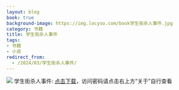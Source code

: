 ```yaml
---
layout: blog
book: true
background-image: https://img.locyoo.com/book学生街杀人事件.jpg
category: 书籍
title: 学生街杀人事件
tags:
- 书籍
- 小说
redirect_from:
  - /2024/03/学生街杀人事件/
---
```

![](https://img.locyoo.com/book学生街杀人事件.jpg)
学生街杀人事件: <a name = "ref1" href="https://url18.ctfile.com/f/50983618-1063935752-d574fe?p=3619">点击下载</a>，访问密码请点击右上方“关于”自行查看